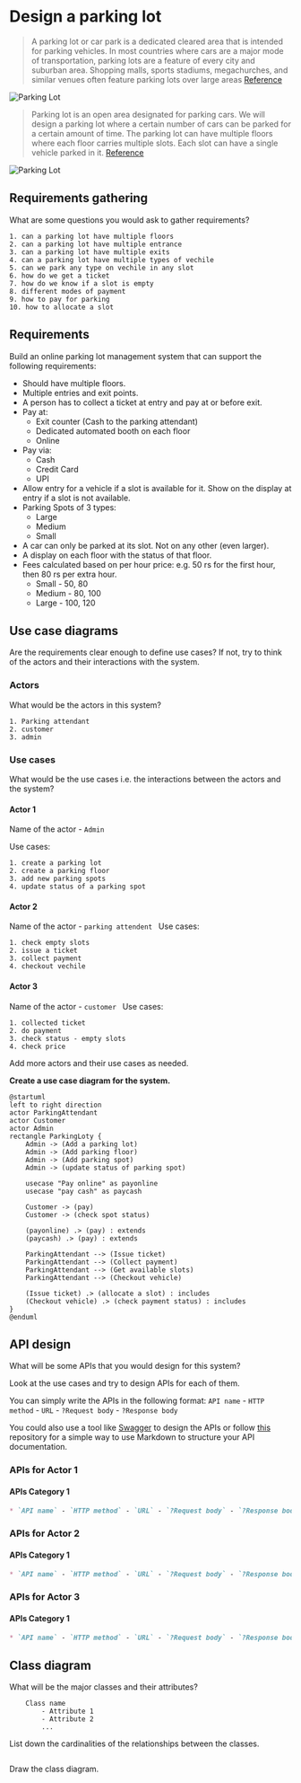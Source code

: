 # Design a parking lot

> A parking lot or car park is a dedicated cleared area that is intended for parking vehicles. In most countries where cars are a major mode of transportation, parking lots are a feature of every city and suburban area. Shopping malls, sports stadiums, megachurches, and similar venues often feature parking lots over large areas
[Reference](https://github.com/tssovi/grokking-the-object-oriented-design-interview/blob/master/object-oriented-design-case-studies/design-a-parking-lot.md)

![Parking Lot](
https://github.com/tssovi/grokking-the-object-oriented-design-interview/raw/master/media-files/parking-lot.png)

> Parking lot is an open area designated for parking cars. We will design a parking lot where a certain number of cars can be parked for a certain amount of time. The parking lot can have multiple floors where each floor carries multiple slots. Each slot can have a single vehicle parked in it.
[Reference](https://medium.com/double-pointer/system-design-interview-parking-lot-system-ff2c58167651)


![Parking Lot](https://miro.medium.com/max/640/1*-6QRtfh6OrHJBb7nJvsCVA.jpeg)

## Requirements gathering

What are some questions you would ask to gather requirements?
```
1. can a parking lot have multiple floors 
2. can a parking lot have multiple entrance
3. can a parking lot have multiple exits
4. can a parking lot have multiple types of vechile
5. can we park any type on vechile in any slot
6. how do we get a ticket
7. how do we know if a slot is empty
8. different modes of payment
9. how to pay for parking 
10. how to allocate a slot
```

## Requirements
Build an online parking lot management system that can support the following requirements:
* Should have multiple floors.
* Multiple entries and exit points.
* A person has to collect a ticket at entry and pay at or before exit.
* Pay at:
    * Exit counter (Cash to the parking attendant)
    * Dedicated automated booth on each floor
    * Online
* Pay via:
    * Cash
    * Credit Card
    * UPI
* Allow entry for a vehicle if a slot is available for it. Show on the display at entry if a slot is not available.
* Parking Spots of 3 types:
    * Large
    * Medium
    * Small
* A car can only be parked at its slot. Not on any other (even larger).
* A display on each floor with the status of that floor.
* Fees calculated based on per hour price: e.g. 50 rs for the first hour, then 80 rs per extra hour.
    * Small - 50, 80
    * Medium - 80, 100
    * Large - 100, 120

## Use case diagrams

Are the requirements clear enough to define use cases?
If not, try to think of the actors and their interactions with the system.

### Actors
What would be the actors in this system?
```
1. Parking attendant
2. customer
3. admin
```

### Use cases

What would be the use cases i.e. the interactions between the actors and the system?

#### Actor 1

Name of the actor - `Admin `

Use cases:
```
1. create a parking lot
2. create a parking floor
3. add new parking spots
4. update status of a parking spot
```
#### Actor 2

Name of the actor - `parking attendent `
Use cases:
```
1. check empty slots
2. issue a ticket
3. collect payment
4. checkout vechile
```

#### Actor 3

Name of the actor - `customer `
Use cases:
```
1. collected ticket
2. do payment
3. check status - empty slots
4. check price
```
Add more actors and their use cases as needed.

**Create a use case diagram for the system.**

```plantuml
@startuml
left to right direction
actor ParkingAttendant
actor Customer
actor Admin
rectangle ParkingLoty {
    Admin -> (Add a parking lot)
    Admin -> (Add parking floor)
    Admin -> (Add parking spot)
    Admin -> (update status of parking spot)
    
    usecase "Pay online" as payonline
    usecase "pay cash" as paycash
    
    Customer -> (pay)
    Customer -> (check spot status)
    
    (payonline) .> (pay) : extends
    (paycash) .> (pay) : extends
    
    ParkingAttendant --> (Issue ticket)
    ParkingAttendant --> (Collect payment)
    ParkingAttendant --> (Get available slots)
    ParkingAttendant --> (Checkout vehicle)
    
    (Issue ticket) .> (allocate a slot) : includes
    (Checkout vehicle) .> (check payment status) : includes
}
@enduml
```

## API design

What will be some APIs that you would design for this system?

Look at the use cases and try to design APIs for each of them.

You can simply write the APIs in the following format:
`API name` - `HTTP method` - `URL` - `?Request body` - `?Response body`

You could also use a tool like [Swagger](https://swagger.io/) to design the APIs or follow [this](https://github.com/jamescooke/restapidocs) repository for a simple way to use Markdown to structure your API documentation.

### APIs for Actor 1

#### APIs Category 1
```markdown
* `API name` - `HTTP method` - `URL` - `?Request body` - `?Response body`
```

### APIs for Actor 2

#### APIs Category 1
```markdown
* `API name` - `HTTP method` - `URL` - `?Request body` - `?Response body`
```

### APIs for Actor 3

#### APIs Category 1
```markdown
* `API name` - `HTTP method` - `URL` - `?Request body` - `?Response body`
```

## Class diagram

What will be the major classes and their attributes?

```
    Class name
        - Attribute 1
        - Attribute 2
        ...
```

List down the cardinalities of the relationships between the classes.
```
```

Draw the class diagram.
```
```
